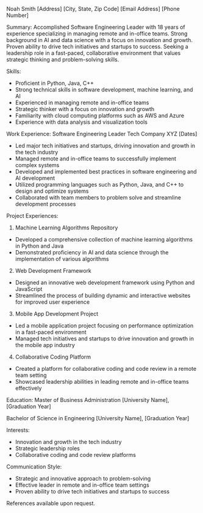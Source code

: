 Noah Smith
[Address]
[City, State, Zip Code]
[Email Address]
[Phone Number]

Summary:
Accomplished Software Engineering Leader with 18 years of experience specializing in managing remote and in-office teams. Strong background in AI and data science with a focus on innovation and growth. Proven ability to drive tech initiatives and startups to success. Seeking a leadership role in a fast-paced, collaborative environment that values strategic thinking and problem-solving skills.

Skills:
- Proficient in Python, Java, C++
- Strong technical skills in software development, machine learning, and AI
- Experienced in managing remote and in-office teams
- Strategic thinker with a focus on innovation and growth
- Familiarity with cloud computing platforms such as AWS and Azure
- Experience with data analysis and visualization tools

Work Experience:
Software Engineering Leader
Tech Company XYZ
[Dates]
- Led major tech initiatives and startups, driving innovation and growth in the tech industry
- Managed remote and in-office teams to successfully implement complex systems
- Developed and implemented best practices in software engineering and AI development
- Utilized programming languages such as Python, Java, and C++ to design and optimize systems
- Collaborated with team members to problem solve and streamline development processes

Project Experiences:
1. Machine Learning Algorithms Repository
- Developed a comprehensive collection of machine learning algorithms in Python and Java
- Demonstrated proficiency in AI and data science through the implementation of various algorithms
2. Web Development Framework
- Designed an innovative web development framework using Python and JavaScript
- Streamlined the process of building dynamic and interactive websites for improved user experience
3. Mobile App Development Project
- Led a mobile application project focusing on performance optimization in a fast-paced environment
- Managed tech initiatives and startups to drive innovation and growth in the mobile app industry
4. Collaborative Coding Platform
- Created a platform for collaborative coding and code review in a remote team setting
- Showcased leadership abilities in leading remote and in-office teams effectively

Education:
Master of Business Administration
[University Name], [Graduation Year]

Bachelor of Science in Engineering
[University Name], [Graduation Year]

Interests:
- Innovation and growth in the tech industry
- Strategic leadership roles
- Collaborative coding and code review platforms

Communication Style:
- Strategic and innovative approach to problem-solving
- Effective leader in remote and in-office team settings
- Proven ability to drive tech initiatives and startups to success

References available upon request.